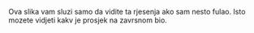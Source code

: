 Ova slika vam sluzi samo da vidite ta rjesenja ako sam nesto fulao. Isto mozete vidjeti kakv je prosjek na zavrsnom bio.